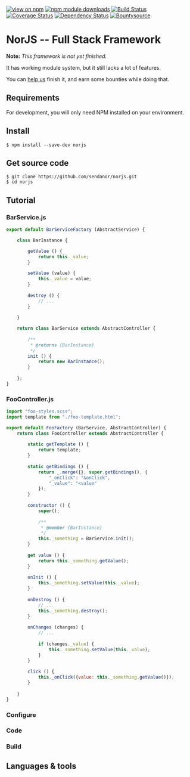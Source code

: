 [![view on npm](http://img.shields.io/npm/v/norjs.svg)](https://www.npmjs.org/package/norjs)
[![npm module downloads](http://img.shields.io/npm/dt/norjs.svg)](https://www.npmjs.org/package/norjs)
[![Build Status](https://travis-ci.org/sendanor/norjs.svg?branch=master)](https://travis-ci.org/sendanor/norjs)
[![Coverage Status](https://coveralls.io/repos/github/sendanor/norjs/badge.svg?branch=master)](https://coveralls.io/github/sendanor/norjs?branch=master)
[![Dependency Status](https://david-dm.org/sendanor/norjs.svg)](https://david-dm.org/sendanor/norjs)
[![Bountysource](https://img.shields.io/bountysource/team/norjs/activity.svg)](https://www.bountysource.com/teams/norjs)

# NorJS -- Full Stack Framework

**Note:** *This framework is not yet finished.* 

It has working module system, but it still lacks a lot of features. 

You can <a href="https://www.bountysource.com/teams/norjs">help us</a> finish it, and earn some bounties while doing that.

## Requirements

For development, you will only need NPM installed on your environment.

<!-- FIXME: Add a link to Node installation guide -->

## Install

    $ npm install --save-dev norjs
 
## Get source code

    $ git clone https://github.com/sendanor/norjs.git
    $ cd norjs

## Tutorial

### BarService.js

```javascript
export default BarServiceFactory (AbstractService) {

    class BarInstance {

		getValue () {
			return this._value;
		}
		
		setValue (value) {
			this._value = value;
		}
    	
		destroy () {
			// ...
		}
		
    }

	return class BarService extends AbstractController {
		
    	/** 
    	 * @returns {BarInstance}
    	 */
    	init () {
    		return new BarInstance();
    	}
		
	};
}
```

### FooController.js

```javascript
import "foo-styles.scss";
import template from "./foo-template.html";

export default FooFactory (BarService, AbstractController) {
	return class FooController extends AbstractController {
    	
    	static getTemplate () {
    		return template;
    	}
    	
    	static getBindings () {
    		return _.merge({}, super.getBindings(), {
    			"_onClick": "&onClick",
    			"_value": "<value"
    		});
    	}
    	
    	constructor () {
    		super();
    		
    		/** 
    		 * @member {BarInstance}
    		 */
    		this._something = BarService.init();
    	}
    
    	get value () {
    		return this._something.getValue();
    	}
    	
    	onInit () {
    		this._something.setValue(this._value);
    	}
    	
    	onDestroy () {
    		// ...
    		this._something.destroy();
    	}
    	
    	onChanges (changes) {
    		// ...
    		
    		if (changes._value) {
    			this._something.setValue(this._value);
    		}
    	}
    	
    	click () {
    		this._onClick({value: this._something.getValue()});
    	}
    	
    }
}
```
    
### Configure

### Code

### Build

## Languages & tools

